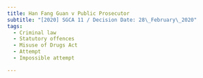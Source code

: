 ```yaml
---
title: Han Fang Guan v Public Prosecutor
subtitle: "[2020] SGCA 11 / Decision Date: 28\_February\_2020"
tags:
  - Criminal law
  - Statutory offences
  - Misuse of Drugs Act
  - Attempt
  - Impossible attempt

---
```

